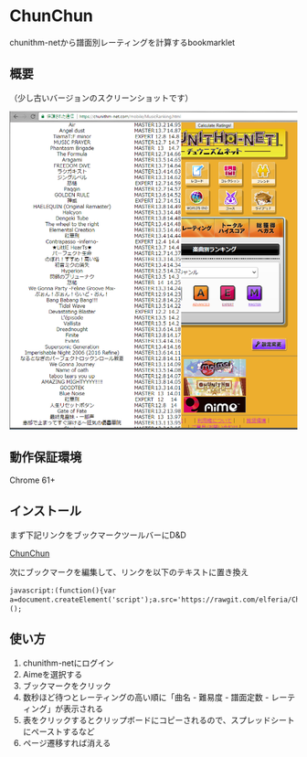 # ChunChun
chunithm-netから譜面別レーティングを計算するbookmarklet

## 概要
（少し古いバージョンのスクリーンショットです）

![](https://raw.githubusercontent.com/elferia/ChunChun/master/abstract.PNG)

## 動作保証環境
Chrome 61+

## インストール
まず下記リンクをブックマークツールバーにD&D

[ChunChun](https://github.com/elferia/ChunChun)

次にブックマークを編集して、リンクを以下のテキストに置き換え

```
javascript:(function(){var a=document.createElement('script');a.src='https://rawgit.com/elferia/ChunChun/master/ChunChun.js';document.body.appendChild(a)})();
```

## 使い方
1. chunithm-netにログイン
2. Aimeを選択する
3. ブックマークをクリック
4. 数秒ほど待つとレーティングの高い順に「曲名 - 難易度 - 譜面定数 - レーティング」が表示される
5. 表をクリックするとクリップボードにコピーされるので、スプレッドシートにペーストするなど
6. ページ遷移すれば消える
